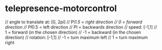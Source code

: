 # telepresence-motorcontrol


// angle to translate at: [0, 2pi]
//    PI*1.5 = right direction
//    0      = forward direction
//    PI*0.5 = left direction
//    PI     = backwards direction
// speed: [-1,1]
//    1 = forward (in the chosen direction)
//    -1 = backward (in the chosen direction)
// rotation: [-1,1]
//    -1 = turn maximum left
//    1 = turn maximum right